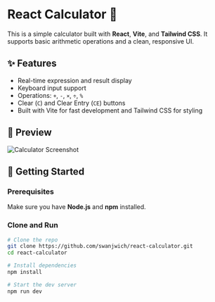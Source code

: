 # React Calculator 🧮

This is a simple calculator built with **React**, **Vite**, and **Tailwind CSS**. It supports basic arithmetic operations and a clean, responsive UI.

## ✨ Features

- Real-time expression and result display
- Keyboard input support
- Operations: `+`, `-`, `×`, `÷`, `%`
- Clear (`C`) and Clear Entry (`CE`) buttons
- Built with Vite for fast development and Tailwind CSS for styling

## 📸 Preview

![Calculator Screenshot]() <!-- Optional: Add an image if you want -->

## 🚀 Getting Started

### Prerequisites

Make sure you have **Node.js** and **npm** installed.

### Clone and Run

```bash
# Clone the repo
git clone https://github.com/swanjwich/react-calculator.git
cd react-calculator

# Install dependencies
npm install

# Start the dev server
npm run dev
